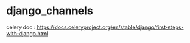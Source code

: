 # django_channels

celery doc : https://docs.celeryproject.org/en/stable/django/first-steps-with-django.html
